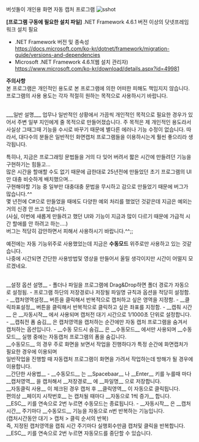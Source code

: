 ﻿버섯돌이 개인용 화면 자동 캡처 프로그램
 ![sshot](https://user-images.githubusercontent.com/8984372/120911634-ca4e8d00-c6c3-11eb-9cc7-aca8ca395f60.jpg)
   
__[프로그램 구동에 필요한 설치 파일]__
.NET Framework 4.6.1 버전 이상의 닷넷프레임워크 설치 필요   
- .NET Framework 버전 및 종속성   
  https://docs.microsoft.com/ko-kr/dotnet/framework/migration-guide/versions-and-dependencies
- Microsoft .NET Framework 4.6.1(웹 설치 관리자)   
  https://www.microsoft.com/ko-kr/download/details.aspx?id=49981


__주의사항__   
본 프로그램은 개인적인 용도로 본 프로그램에 의한 어떠한 피해도 책임지지 않습니다.   
프로그램의 사용 용도는 각자 적절히 원하는 목적으로 사용하시기 바랍니다.   
   
   <br>
___일반 설명___   
업무나 일반적인 상황에서 가끔씩 개인적인 목적으로 필요한 경우가 있어서 주변 일부 지인에게 줄 목적으로 만들어졌습니다.   
주 목적은 제 개인적인 용도라서 사실상 그때그때 기능을 수시로 바꾸기 때문에 별다른 에러나 기능 수정이 없습니다.    
따라서, 대다수의 분들은 일반적인 화면캡처 프로그램들을 이용하시는게 훨씬 좋으리라 생각됩니다.   
   
특히나, 지금은 프로그래밍 문법들을 거의 다 잊어 버려서 짧은 시간에 만들려던 기능을 구현하기는 힘들고...   
많은 시간을 할애할 수도 없기 때문에 급한대로 25년전에 만들었던 초기 프로그램의 UI만 대충 비슷하게 배치했으며...   
구현해야할 기능 중 일부만 대충대충 문법을 무시하고 감으로 만들었기 때문에 버그가 많습니다.*^^*   
몇 년전에 C#으로 만들었을 때에도 다양한 예외 처리를 했었던 것같은데 지금은 예외는 거의 신경 안 쓰고 있습니다.   
(사실, 이번에 새롭게 만들려고 했던 UI와 기능이 지금과 많이 다르기 때문에 가급적 시간 할애를 안 하려고 하는....)   
버그는 적당히 감안하면서 피해서 사용하시기 바랍니다.^^;;   
   
  예전에는 자동 기능위주로 사용했었는데 지금은 __수동모드__ 위주로만 사용하고 있는 것같습니다.   
나중에 시간되면 간단한 사용방법및 영상을 만들어서 올릴 생각이지만 시간이 어떨지 모르겠네요.   
   
<br>   
__설정 옵션 설명__
- 폴더나 파일을 프로그램에 Drag&Drop하면 폴더 경로가 자동으로 설정됨.
- 프로그램 하단의 저장경로나 저장될 파일명 규칙과 옵션을 적당히 설정함.
- __캡처영역설정__ 버튼을 클릭해서 반복적으로 캡처하고 싶은 영역을 지정함.
- __클릭좌표설정__ 버튼을 클릭해서 반복적으로 클릭하고 싶은 좌표를 지정함.
- __캡춰 시간__ 은 __자동시작__ 에서 사용되며 캡처전 대기 시간으로 1/1000초 단위로 설정합니다.
- __캡춰전 폼 숨김__ 은 캡처영역을 캡처하는 순간에만 자동 캡처 프로그램을 숨겨서 캡처하는 옵션입니다.
- __수동 모드시 숨김__ 은 __수동모드__ 에서만 사용되며 __수동모드__ 실행 중에는 자동캡처 프로그램의 폼을 숨깁니다.<br>
  __수동모드__ 의 경우 주로 화면을 보면서 작업을 진행하다가 특정 순간에 화면캡처가 필요한 경우에 이용되며<br>
  일반작업을 진행할 때 자동캡처 프로그램이 화면을 가려서 작업하는데 방해가 될 경우에 이용합니다.
   
<br>   
__간단한 사용법__
- __수동모드__ 는 __Spacebaar__ 나 __Enter__ 키를 누를때 마다 __캡처영역__ 을 캡처해서 __저장경로__ 에 __파일명__ 으로 저장합니다.<br>
  __자동클릭 사용__ 이 체크된 경우 캡처 후 __클릭영역__ 이 자동으로 클릭됩니다.<br>
  편의상 __페이지 시작번호__ 는 캡처될 때마다 __자동으로 1씩 증가__ 합니다.<br>
   __ESC__ 키를 연속으로 2번 누르면 수동모드는 종료됩니다.
- __자동시작__ 은 __캡처시간__ 주기마다 __수동모드__ 기능을 자동으로 n번 반복하는 기능입니다.<br>
  (캡처시간동안 대기 > 캡처 > 클릭 순서의 반복) <br>
  즉, 지정된 캡처영역을 캡춰 시간 주기마다 실행회수만큼 캡처및 클릭을 반복합니다.   
  __ESC__ 키를 연속으로 2번 누르면 자동모드를 중단할 수 있습니다.
